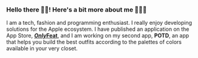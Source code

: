 ### Hello there 👋🏽! Here's a bit more about me 👨🏽‍💻
I am a tech, fashion and programming enthusiast. I really enjoy developing solutions for the Apple ecosystem. I have published an application on the App Store, [***Only*Feat**](https://apps.apple.com/fr/app/onlyfeat/id1626507841?l=en), and I am working on my second app, **POTD**, an app that helps you build the best outfits according to the palettes of colors available in your very closet.

<!--
**aristidelauga/aristidelauga** is a ✨ _special_ ✨ repository because its `README.md` (this file) appears on your GitHub profile.

Here are some ideas to get you started:
- 🔭 I’m currently working on ...
- 🌱 I’m currently learning ...
- 👯 I’m looking to collaborate on ...
- 🤔 I’m looking for help with ...
- 💬 Ask me about ...
- 📫 How to reach me: ...
- 😄 Pronouns: ...
- ⚡ Fun fact: ...
-->
